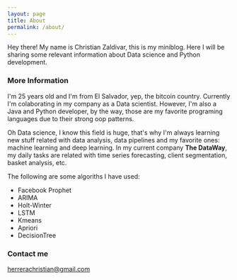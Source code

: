 ```yaml
---
layout: page
title: About
permalink: /about/
---
```


Hey there! My name is Christian Zaldivar, this is my miniblog. Here I will be sharing some relevant information about Data science and Python development.

### More Information

I'm 25 years old and I'm from El Salvador, yep, the bitcoin country. Currently I'm colaborating in my company as a Data scientist. However, I'm also a Java and Python developer, by the way, those are my favorite programing languages due to their strong oop patterns. 

Oh Data science, I know this field is huge, that's why I'm always learning new stuff related with data analysis, data pipelines and my favorite ones: machine learning and deep learning. In my current company **The DataWay**, my daily tasks are related with time series forecasting, client segmentation, basket analysis, etc.

The following are some algoriths I have used:
- Facebook Prophet
- ARIMA
- Holt-Winter
- LSTM
- Kmeans
- Apriori
- DecisionTree 

### Contact me

[herrerachristian@gmail.com](mailto:herrerachristian@gmail.com)

